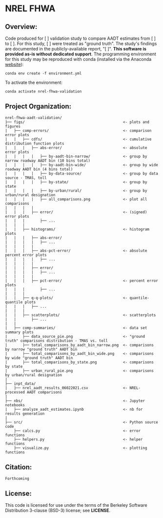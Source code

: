 # NREL FHWA 

## Overview:  
Code produced for [     ] validation study to compare AADT estimates from [      ] to [      ]. For this study, [     ] were treated as "ground truth". The study's findings are documented in the publicly-available report, "[    ]". **This software is provided as-is without dedicated support**. The programming environment for this study may be reproduced with conda (installed via the Anaconda [website](https://docs.anaconda.com/anaconda/install/)):

`conda env create -f environment.yml`

To activate the environment:  
  
`conda activate nrel-fhwa-validation`

## Project Organization:  
  
```
nrel-fhwa-aadt-validation/
├── figs/                                             <- plots and figures
|   ├── comp-errors/                                  <- comparison error plots
|   |   ├── cdfs/                                     <- cumulative distribution function plots
|   |   |   ├── abs-error/                            <- absolute error plots
|   |   |   |   ├── by-aadt-bin-narrow/               <- group by narrow roadway AADT bin (10 bins total)
|   |   |   |   ├── by-aadt-bin-wide/                 <- group by wide roadway AADT bin (4 bins total)
|   |   |   |   ├── by-data-source/                   <- group by data source - TMAS, toll
|   |   |   |   ├── by-state/                         <- group by state
|   |   |   |   ├── by-urban/rural/                   <- group by urban/rural designation
|   |   |   |   ├── all_comparisons.png               <- plot all comparisons
|   |   |   |
|   |   |   ├── error/                                <- (signed) error plots
|   |   |       ├── ...
|   |   |
|   |   ├── histograms/                               <- histogram plots
|   |   |   ├── abs-error/    
|   |   |   |   ├── ...
|   |   |   |
|   |   |   ├── abs-pct-error/                        <- absolute percent error plots  
|   |   |   |   ├── ...
|   |   |   |
|   |   |   ├── error/                     
|   |   |   |   ├── ...
|   |   |   |
|   |   |   ├── pct-error/                            <- percent error plots  
|   |   |       ├── ...
|   |   |
|   |   ├── q-q-plots/                                <- quantile-quantile plots
|   |   |   ├── ...
|   |   |
|   |   ├── scatterplots/                             <- scatterplots
|   |       ├── ...
|   |   
|   ├── comp-summaries/                               <- data set summary plots
|       ├── data_source_pie.png                       <- "ground truth" comparisons distribution - TMAS vs. toll
|       ├── total_comparisons_by_aadt_bin_narrow.png  <- comparisons by narrow "ground truth" AADT bin
|       ├── total_comparisons_by_aadt_bin_wide.png    <- comparisons by wide "ground truth" AADT bin
|       ├── total_comparisons_by_state.png            <- comparisons by state
|       ├── urban_rural_pie.png                       <- comparisons by urban/rural designation
|
├── inpt_data/
|   ├── nrel_aadt_results_06022021.csv                <- NREL-processed AADT comparisons
|
├── nbs/                                              <- Jupyter notebooks
|   ├── analyze_aadt_estimates.ipynb                  <- nb for results generation
|
├── src/                                              <- Python source code
    ├── calcs.py                                      <- error functions
    ├── helpers.py                                    <- helper functions
    ├── visualize.py                                  <- plotting functions
```

## Citation:  
`Forthcoming`  
  
## License:  
This code is licensed for use under the terms of the Berkeley Software Distribution 3-clause (BSD-3) license; see **LICENSE**.
